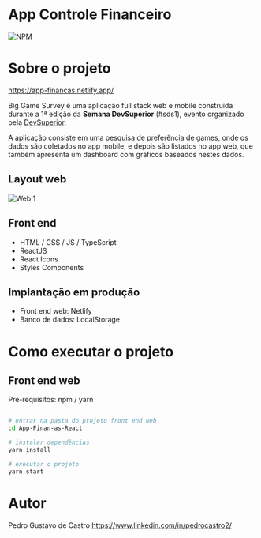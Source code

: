 # App Controle Financeiro 
[![NPM](https://img.shields.io/npm/l/react)](https://github.com/devsuperior/sds1-wmazoni/blob/master/LICENSE) 

# Sobre o projeto

https://app-financas.netlify.app/

Big Game Survey é uma aplicação full stack web e mobile construída durante a 1ª edição da **Semana DevSuperior** (#sds1), evento organizado pela [DevSuperior](https://devsuperior.com "Site da DevSuperior").

A aplicação consiste em uma pesquisa de preferência de games, onde os dados são coletados no app mobile, e depois são listados no app web, que também apresenta um dashboard com gráficos baseados nestes dados.

## Layout web
![Web 1](https://github.com/PedroCastrro/App-Finan-as-React/blob/main/app%20finan%C3%A7as.png)


## Front end
- HTML / CSS / JS / TypeScript
- ReactJS
- React Icons
- Styles Components
## Implantação em produção
- Front end web: Netlify
- Banco de dados: LocalStorage

# Como executar o projeto

## Front end web
Pré-requisitos: npm / yarn

```bash

# entrar na pasta do projeto front end web
cd App-Finan-as-React

# instalar dependências
yarn install

# executar o projeto
yarn start
```

# Autor

Pedro Gustavo de Castro
https://www.linkedin.com/in/pedrocastro2/


